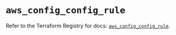 # `aws_config_config_rule`

Refer to the Terraform Registry for docs: [`aws_config_config_rule`](https://registry.terraform.io/providers/hashicorp/aws/5.71.0/docs/resources/config_config_rule).

